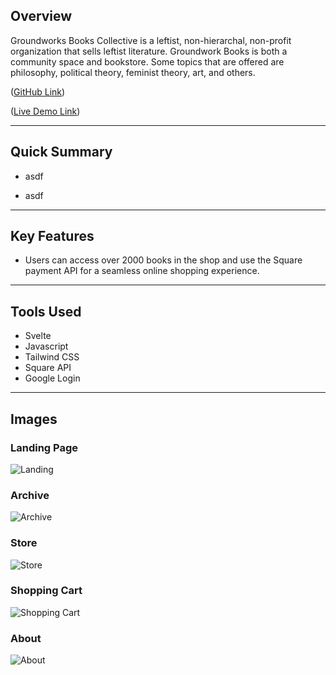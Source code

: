 ## Overview
Groundworks Books Collective is a leftist, non-hierarchal, non-profit organization that sells leftist literature. Groundwork Books is both a community space and bookstore. Some topics that are offered are philosophy, political theory, feminist theory, art, and others. 

([GitHub Link](https://github.com/Groundwork-Books/gw-website-v3))

([Live Demo Link](https://groundworkbooks.org/))

---

## Quick Summary
- asdf

- asdf

---

## Key Features
- Users can access over 2000 books in the shop and use the Square payment API for a seamless online shopping experience.

---

## Tools Used
- Svelte
- Javascript
- Tailwind CSS
- Square API
- Google Login
 
---

## Images

### Landing Page
![Landing](/markdown/groundworks-assets/landing.png)

### Archive
![Archive](/markdown/groundworks-assets/archive.png)

### Store
![Store](/markdown/groundworks-assets/store.png)

### Shopping Cart
![Shopping Cart](/markdown/groundworks-assets/cart.png)

### About
![About](/markdown/groundworks-assets/about.png)